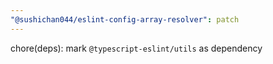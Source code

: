 ```yaml
---
"@sushichan044/eslint-config-array-resolver": patch
---
```


chore(deps): mark `@typescript-eslint/utils` as dependency

